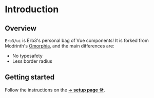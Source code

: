 # Introduction

## Overview

`Erb3/ui` is Erb3's personal bag of Vue components! It is forked from Modrinth's [Omorphia], and the main differences are:

- No typesafety
- Less border radius

## Getting started

Follow the instructions on the [➜ **setup page** 🛠️](/setup).

[Omorphia]: https://github.com/modrinth/omorphia
